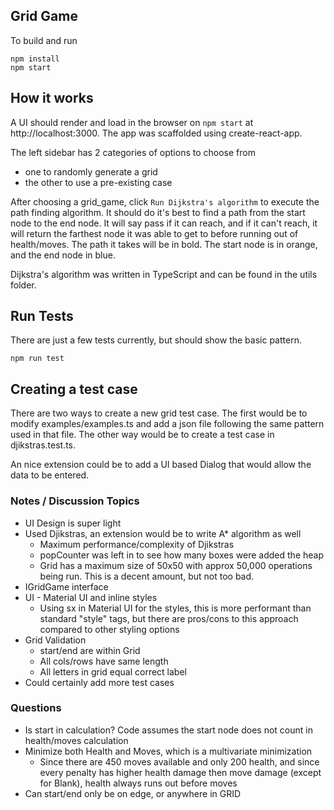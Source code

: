 ## Grid Game

To build and run
```
npm install
npm start
```

## How it works
A UI should render and load in the browser on `npm start` at http://localhost:3000. The app was scaffolded using create-react-app.


The left sidebar has 2 categories of options to choose from
- one to randomly generate a grid
- the other to use a pre-existing case 


After choosing a grid_game, click `Run Dijkstra's algorithm` to execute the path finding algorithm. It should do it's best to find a path from the start node to the end node. It will say pass if it can reach, and if it can't reach, it will
return the farthest node it was able to get to before running out of health/moves. The path it takes will be in bold. The start node is 
in orange, and the end node in blue.


Dijkstra's algorithm was written in TypeScript and can be found in the utils folder. 


## Run Tests
There are just a few tests currently, but should show the basic pattern. 
```
npm run test
```

## Creating a test case
There are two ways to create a new grid test case. The first would be to modify examples/examples.ts and add a json file
following the same pattern used in that file. The other way would be to create a test case in djikstras.test.ts.


An nice extension could be to add a UI based Dialog that would allow the data to be entered.

### Notes / Discussion Topics
- UI Design is super light
- Used Djikstras, an extension would be to write A* algorithm as well
  - Maximum performance/complexity of Djikstras
  - popCounter was left in to see how many boxes were added the heap
  - Grid has a maximum size of 50x50 with approx 50,000 operations being run. This is a decent amount, but not too bad.
- IGridGame interface
- UI - Material UI and inline styles
  - Using sx in Material UI for the styles, this is more performant than standard "style" tags, but there are pros/cons
  to this approach compared to other styling options
-  Grid Validation
    - start/end are within Grid
    - All cols/rows have same length
    - All letters in grid equal correct label
- Could certainly add more test cases


### Questions
- Is start in calculation? Code assumes the start node does not count in health/moves calculation
- Minimize both Health and Moves, which is a multivariate minimization
  - Since there are 450 moves available and only 200 health, and since every penalty 
    has higher health damage then move damage (except for Blank), health always runs out before moves
- Can start/end only be on edge, or anywhere in GRID